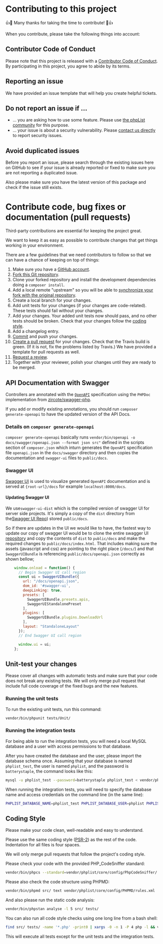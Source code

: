 # Contributing to this project

:+1::tada: Many thanks for taking the time to contribute! :tada::+1:

When you contribute, please take the following things into account:


## Contributor Code of Conduct

Please note that this project is released with a
[Contributor Code of Conduct](../CODE_OF_CONDUCT.md). By participating in this
project, you agree to abide by its terms.


## Reporting an issue

We have provided an issue template that will help you create helpful tickets.


## Do not report an issue if …

* … you are asking how to use some feature. Please use
  [the phpList community](https://www.phplist.org/users/) for this purpose.
* … your issue is about a security vulnerability. Please
  [contact us directly](mailto:info@phplist.com) to report security issues.


## Avoid duplicated issues

Before you report an issue, please search through the existing issues here on
GitHub to see if your issue is already reported or fixed to make sure you are
not reporting a duplicated issue.

Also please make sure you have the latest version of this package and check if
the issue still exists.


# Contribute code, bug fixes or documentation (pull requests)

Third-party contributions are essential for keeping the project great.

We want to keep it as easy as possible to contribute changes that get things
working in your environment.

There are a few guidelines that we need contributors to follow so that we can
have a chance of keeping on top of things:

1. Make sure you have a [GitHub account](https://github.com/join).
2. [Fork this Git repository](https://guides.github.com/activities/forking/).
3. Clone your forked repository and install the development dependencies doing
   a `composer install`.
4. Add a local remote "upstream" so you will be able to
   [synchronize your fork with the original repository](https://help.github.com/articles/syncing-a-fork/).
5. Create a local branch for your changes.
6. Add unit tests for your changes (if your changes are code-related).
   These tests should fail without your changes.
7. Add your changes. Your added unit tests now should pass, and no other tests
   should be broken. Check that your changes follow the
   [coding style](#coding-style).
8. Add a changelog entry.
9. [Commit](#git-commits) and push your changes.
10. [Create a pull request](https://help.github.com/articles/about-pull-requests/)
    for your changes. Check that the Travis build is green. (If it is not, fix the
    problems listed by Travis.)
    We have provided a template for pull requests as well.
11. [Request a review](https://help.github.com/articles/about-pull-request-reviews/).
11. Together with your reviewer, polish your changes until they are ready to be
    merged.

## API Documentation with Swagger

Controllers are annotated with the [`OpenAPI`](https://swagger.io/docs/specification/about/) specification using the `PHPDoc` implementation from [zircote/swagger-php](https://github.com/zircote/swagger-php). 

If you add or modify existing annotations, you should run `composer generate-openapi` to have the updated version of the API Docs.


### Details on `composer generate-openapi` 

`composer generate-openapi` basically runs `vendor/bin/openapi -o docs/swagger/openapi.json --format json src"` defined in the scripts section of `composer.json` which inturn generates the `OpenAPI` specification file `openapi.json` in the `docs/swagger` directory and then copies the documentation and `swagger-ui` files to `public/docs`.


### Swagger UI

[Swagger UI](https://github.com/swagger-api/swagger-ui) is used to visualize  generated `OpenAPI` documentation and is served at `{root-url}/docs` for example `localhost:8000/docs`.

#### Updating Swagger UI

We use`swagger-ui-dist` which is the compiled version of swagger UI for server side projects. It's simply a copy of the `dist` directory from the[Swagger UI Repo](https://github.com/swagger-api/swagger-ui)) stored `public/docs`. 

So if there are updates in the UI we would like to have, the fastest way to update our copy of swagger UI would be to clone the entire swagger UI [repository](https://github.com/swagger-api/swagger-ui) and copy the contents of `dist` to `public/docs` and make the required changes to `public/docs/index.html`. That includes making sure the assets (javascript and css) are pointing to the right place (`/docs/`) and that `SwaggerUIBundle` is referencing `public/docs/openapi.json` correctly as shown bellow;

```js
    window.onload = function() {
      // Begin Swagger UI call region
      const ui = SwaggerUIBundle({
        url: "/docs/openapi.json",
        dom_id: '#swagger-ui',
        deepLinking: true,
        presets: [
          SwaggerUIBundle.presets.apis,
          SwaggerUIStandalonePreset
        ],
        plugins: [
          SwaggerUIBundle.plugins.DownloadUrl
        ],
        layout: "StandaloneLayout"
      });
      // End Swagger UI call region

      window.ui = ui;
    };
```


## Unit-test your changes

Please cover all changes with automatic tests and make sure that your code does
not break any existing tests. We will only merge pull request that include full
code coverage of the fixed bugs and the new features.

### Running the unit tests

To run the existing unit tests, run this command:

```bash
vendor/bin/phpunit tests/Unit/
```

### Running the integration tests

For being able to run the integration tests, you will need a local MySQL
database and a user with access permissions to that database.

After you have created the database and the user, please import the database
schema once. Assuming that your database is named `phplist_test`, the user is
named `phplist`, and the password is `batterystaple`, the command looks like
this:

```bash
mysql -u phplist_test --password=batterystaple phplist_test < vendor/phplist/core/resources/Database/Schema.sql
```

When running the integration tests, you will need to specify the database name
and access credentials on the command line (in the same line):

```bash
PHPLIST_DATABASE_NAME=phplist_test PHPLIST_DATABASE_USER=phplist PHPLIST_DATABASE_PASSWORD=batterystaple vendor/bin/phpunit -c config/PHPUnit/phpunit.xml tests/Integration/
```


## Coding Style

Please make your code clean, well-readable and easy to understand.

Please use the same coding style ([PSR-2](https://github.com/php-fig/fig-standards/blob/master/accepted/PSR-2-coding-style-guide.md))
as the rest of the code. Indentation for all files is four spaces.

We will only merge pull requests that follow the project's coding style.

Please check your code with the provided PHP_CodeSniffer standard:

```bash
vendor/bin/phpcs --standard=vendor/phplist/core/config/PhpCodeSniffer/ src/ tests/
```

Please also check the code structure using PHPMD:

```bash
vendor/bin/phpmd src/ text vendor/phplist/core/config/PHPMD/rules.xml
```

And also please run the static code analysis:

```bash
vendor/bin/phpstan analyse -l 5 src/ tests/
```

You can also run all code style checks using one long line from a bash shell:

```bash
find src/ tests/ -name '*.php' -print0 | xargs -0 -n 1 -P 4 php -l && vendor/bin/phpstan analyse -l 5 src/ tests/ && vendor/bin/phpmd src/ text vendor/phplist/core/config/PHPMD/rules.xml && vendor/bin/phpcs --standard=vendor/phplist/core/config/PhpCodeSniffer/ src/ tests/
```

This will execute all tests except for the unit tests and the integration
tests.
